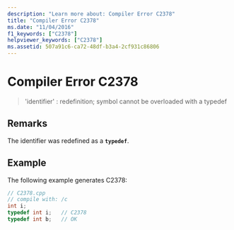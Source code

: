 ```yaml
---
description: "Learn more about: Compiler Error C2378"
title: "Compiler Error C2378"
ms.date: "11/04/2016"
f1_keywords: ["C2378"]
helpviewer_keywords: ["C2378"]
ms.assetid: 507a91c6-ca72-48df-b3a4-2cf931c86806
---
```

# Compiler Error C2378

> 'identifier' : redefinition; symbol cannot be overloaded with a typedef

## Remarks

The identifier was redefined as a **`typedef`**.

## Example

The following example generates C2378:

```cpp
// C2378.cpp
// compile with: /c
int i;
typedef int i;   // C2378
typedef int b;   // OK
```
